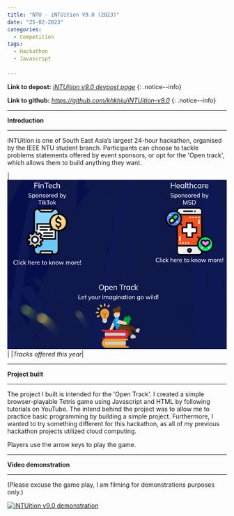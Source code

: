 ```yaml
---
title: "NTU - iNTUition V9.0 (2023)"
date: "25-02-2023"
categories:
  - Competition
tags:
  - Hackathon
  - Javascript

---
```


**Link to depost:**
<cite><a href="https://intuition-v9-0.devpost.com/">iNTUition v9.0 devpost page</a></cite>
{: .notice--info}

**Link to github:**
<cite><a href="https://github.com/khkhiu/iNTUition-v9.0">https://github.com/khkhiu/iNTUition-v9.0</a></cite>
{: .notice--info}

***

<strong>Introduction</strong>

***
iNTUition is one of South East Asia’s largest 24-hour hackathon, organised by the IEEE NTU student branch. Participants can choose to tackle problems statements offered by event sponsors, or opt for the 'Open track', which allows them to build anything they want.

|![Problem statements](/assets/images/NTU_intuition-2023/tracks.png)|
|<em>Tracks offered this year</em>|

***

<strong>Project built</strong>

***
The project I built is intended for the 'Open Track'. I created a simple browser-playable Tetris game using Javascript and HTML by following tutorials on YouTube. The intend behind the project was to allow me to practice basic programming by building a simple project. Furthermore, I wanted to try something different for this hackathon, as all of my previous hackathon projects utilized cloud computing.

Players use the arrow keys to play the game. 

***

<strong>Video demonstration</strong>

***

(Please excuse the game play, I am filming for demonstrations purposes only.)

[![iNTUition v9.0 demonstration](http://img.youtube.com/vi/hKilWgW8UwE/0.jpg)](http://www.youtube.com/watch?v=hKilWgW8UwE)
